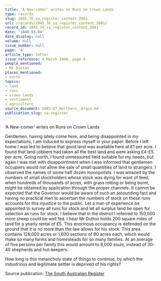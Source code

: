 ```yaml
---
title: ‘A New-comer’ writes on Runs on Crown Lands
type: records
slug: 1845_76_sa_register_content_2081
url: /records/1845_76_sa_register_content_2081/
record_id: 1845_76_sa_register_content_2081
date: '1848-03-04'
date_display: null
volume: null
issue_number: null
page: '4'
article_type: letter
issue_reference: 4 March 1848, page 4
people_mentioned:
- Mr Dutton
places_mentioned:
- north
topics:
- land
- runs
- crown lands
- settlement
- agriculture
source_document: 1985-87_Northern__Argus.md
publication_slug: sa-register
---
```


‘A New-comer’ writes on Runs on Crown Lands

Gentlemen, having lately come here, and being disappointed in my expectations, I am induced to express myself in your paper.  Before I left home I was led to believe that good land was available here at £1 per acre.  I found that land-jobbers had taken all the best land and were asking £4-£5 per acre.  Going north, I found unmeasured field suitable for my needs, but again I was met with disappointment when I was informed that gentlemen occupiers would not allow the sale of small quantities of land to strangers.  I observed the names of some half dozen monopolists.  I was amazed by the numbers of small stockholders whose stock was dying for want of feed, when hundreds of thousands of acres, with grass rotting or being burnt, might be obtained by application through the proper channels.  It cannot be expected that the Governor would be aware of such an astounding fact and having no practical men to ascertain the numbers of stock on these runs accounts for this injustice to the public.  Let a man of experience be appointed to survey all runs for stock and let all surplus land be open for selection as runs for stock.  I believe that in the district I referred to 150,000 more sheep could be well fed.  I hear Mr Dutton holds 200 square miles of land for a yearly rental of £5.  This enormous occupancy is defended on the ground that it is no more than the law allows for his stock.  This area contains 128,000 acres or 1,600 sections of 80 acres each, which would make so many farms and homesteads for so many families.  At an average of five persons per family this would amount to 8,000 souls, instead of 30-40 shepherds and hut-keepers.

How long is this melancholy state of things to continue, by which the industrious and legitimate settler is deprived of his rights?

Source publication: [The South Australian Register](/publications/sa-register/)

